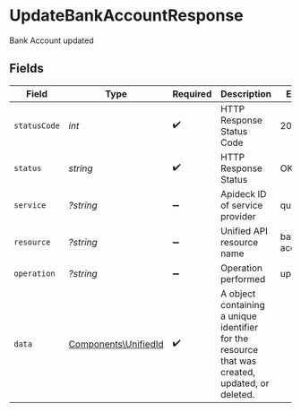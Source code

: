 # UpdateBankAccountResponse

Bank Account updated


## Fields

| Field                                                                                           | Type                                                                                            | Required                                                                                        | Description                                                                                     | Example                                                                                         |
| ----------------------------------------------------------------------------------------------- | ----------------------------------------------------------------------------------------------- | ----------------------------------------------------------------------------------------------- | ----------------------------------------------------------------------------------------------- | ----------------------------------------------------------------------------------------------- |
| `statusCode`                                                                                    | *int*                                                                                           | :heavy_check_mark:                                                                              | HTTP Response Status Code                                                                       | 200                                                                                             |
| `status`                                                                                        | *string*                                                                                        | :heavy_check_mark:                                                                              | HTTP Response Status                                                                            | OK                                                                                              |
| `service`                                                                                       | *?string*                                                                                       | :heavy_minus_sign:                                                                              | Apideck ID of service provider                                                                  | quickbooks                                                                                      |
| `resource`                                                                                      | *?string*                                                                                       | :heavy_minus_sign:                                                                              | Unified API resource name                                                                       | bank-accounts                                                                                   |
| `operation`                                                                                     | *?string*                                                                                       | :heavy_minus_sign:                                                                              | Operation performed                                                                             | update                                                                                          |
| `data`                                                                                          | [Components\UnifiedId](../../Models/Components/UnifiedId.md)                                    | :heavy_check_mark:                                                                              | A object containing a unique identifier for the resource that was created, updated, or deleted. |                                                                                                 |